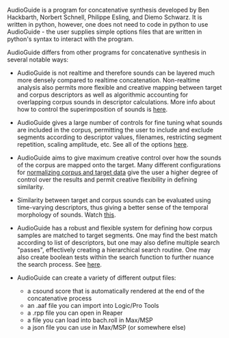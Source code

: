 AudioGuide is a program for concatenative synthesis developed by Ben Hackbarth, Norbert Schnell, Philippe Esling, and Diemo Schwarz.  It is written in python, however, one does not need to code in python to use AudioGuide - the user supplies simple options files that are written in python's syntax to interact with the program.

AudioGuide differs from other programs for concatenative synthesis in several notable ways:

* AudioGuide is not realtime and therefore sounds can be layered much more densely compared to realtime concatenation.  Non-realtime analysis also permits more flexible and creative mapping between target and corpus descriptors as well as algorithmic accounting for overlapping corpus sounds in descriptor calculations.  More info about how to control the superimposition of sounds is [here](https://www.youtube.com/watch?v=V3MgfbaDi9I&t=288s).


* AudioGuide gives a large number of controls for fine tuning what sounds are included in the corpus, permitting the user to include and exclude segments according to descriptor values, filenames, restricting segment repetition, scaling amplitude, etc.  See all of the options [here](http://www.benhackbarth.com/audioGuide/docs_v1.35.html#TheCORPUSVariable).

* AudioGuide aims to give maximum creative control over how the sounds of the corpus are mapped onto the target.  Many different configurations for [normalizing corpus and target data](https://www.youtube.com/watch?v=UYElwMFF6Ug&t=17m46s) give the user a higher degree of control over the results and permit creative flexibility in defining similarity.

* Similarity between target and corpus sounds can be evaluated using time-varying descriptors, thus giving a better sense of the temporal morphology of sounds.  Watch [this](https://www.youtube.com/watch?v=UYElwMFF6Ug&t=217s).

* AudioGuide has a robust and flexible system for defining how corpus samples are matched to target segments. One may find the best match according to list of descriptors, but one may also define multiple search "passes", effectively creating a hierarchical search routine.  One may also create boolean tests within the search function to further nuance the search process.  See [here](https://www.youtube.com/watch?v=UYElwMFF6Ug&t=1535s).

* AudioGuide can create a variety of different output files:
    * a csound score that is automatically rendered at the end of the concatenative process
    * an .aaf file you can import into Logic/Pro Tools
     * a .rpp file you can open in Reaper
   * a file you can load into bach.roll in Max/MSP
    * a json file you can use in Max/MSP (or somewhere else)

